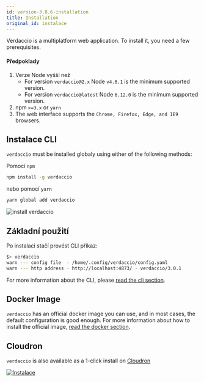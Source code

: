 ```yaml
---
id: version-3.8.6-installation
title: Installation
original_id: instalace
---
```

Verdaccio is a multiplatform web application. To install it, you need a few prerequisites.

#### Předpoklady

1. Verze Node vyšší než 
    - For version `verdaccio@2.x` Node `v4.6.1` is the minimum supported version.
    - For version `verdaccio@latest` Node `6.12.0` is the minimum supported version.
2. npm `>=3.x` or `yarn`
3. The web interface supports the `Chrome, Firefox, Edge, and IE9` browsers.

## Instalace CLI

`verdaccio` must be installed globaly using either of the following methods:

Pomocí `npm`

```bash
npm install -g verdaccio
```

nebo pomocí `yarn`

```bash
yarn global add verdaccio
```

![install verdaccio](/svg/install_verdaccio.gif)

## Základní použití

Po instalaci stačí provést CLI příkaz:

```bash
$> verdaccio
warn --- config file  - /home/.config/verdaccio/config.yaml
warn --- http address - http://localhost:4873/ - verdaccio/3.0.1
```

For more information about the CLI, please [read the cli section](cli.md).

## Docker Image

`verdaccio` has an official docker image you can use, and in most cases, the default configuration is good enough. For more information about how to install the official image, [read the docker section](docker.md).

## Cloudron

`verdaccio` is also available as a 1-click install on [Cloudron](https://cloudron.io)

[![Instalace](https://cloudron.io/img/button.svg)](https://cloudron.io/button.html?app=org.eggertsson.verdaccio)